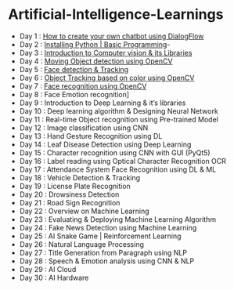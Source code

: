 # Artificial-Intelligence-Learnings
 
- Day 1 : [How to create your own chatbot using DialogFlow](https://github.com/Ahmedfurkhan/Artificial-Intelligence-Learnings/tree/main/DialogFlow-Creation)  
- Day 2 : [Installing Python | Basic Programming](https://github.com/Ahmedfurkhan/30days-Artificial-Intelligence-Learnings/tree/main/Introduction%20Of%20Python%20Basics)- 
- Day 3 : [Introduction to Computer vision & its Libraries](https://github.com/Ahmedfurkhan/30days-Artificial-Intelligence-Learnings/tree/main/Introduction%20to%20Computer%20Vision)
- Day 4 : [Moving Object detection using OpenCV](https://github.com/Ahmedfurkhan/30days-Artificial-Intelligence-Learnings/tree/main/Moving%20Object%20Detection%20Using%20OpenCV)
- Day 5 : [Face detection & Tracking](https://github.com/Ahmedfurkhan/30days-Artificial-Intelligence-Learnings/tree/main/Face%20Detection%20%26%20Algorithms)
- Day 6 : [Object Tracking based on color using OpenCV](https://github.com/Ahmedfurkhan/30days-Artificial-Intelligence-Learnings/tree/main/Object%20Tracking%20Based%20On%20Color)
- Day 7 : [Face recognition using OpenCV](https://github.com/Ahmedfurkhan/30days-Artificial-Intelligence-Learnings/tree/main/Face%20Recognition%20using%20OpenCV)
- Day 8 : Face Emotion recognition]
- Day 9 : Introduction to Deep Learning & it’s libraries
- Day 10 : Deep learning algorithm & Designing Neural Network
- Day 11 : Real-time Object recognition using Pre-trained Model
- Day 12 : Image classification using CNN
- Day 13 : Hand Gesture Recognition using DL
- Day 14 : Leaf Disease Detection using Deep Learning
- Day 15 : Character recognition using CNN with GUI (PyQt5)
- Day 16 : Label reading using Optical Character Recognition OCR
- Day 17 : Attendance System Face Recognition using DL & ML
- Day 18 : Vehicle Detection & Tracking
- Day 19 : License Plate Recognition
- Day 20 : Drowsiness Detection
- Day 21 : Road Sign Recognition
- Day 22 : Overview on Machine Learning
- Day 23 : Evaluating & Deploying Machine Learning Algorithm
- Day 24 : Fake News Detection using Machine Learning
- Day 25 : AI Snake Game | Reinforcement Learning
- Day 26 : Natural Language Processing
- Day 27 : Title Generation from Paragraph using NLP
- Day 28 : Speech & Emotion analysis using CNN & NLP
- Day 29 : AI Cloud
- Day 30 : AI Hardware
